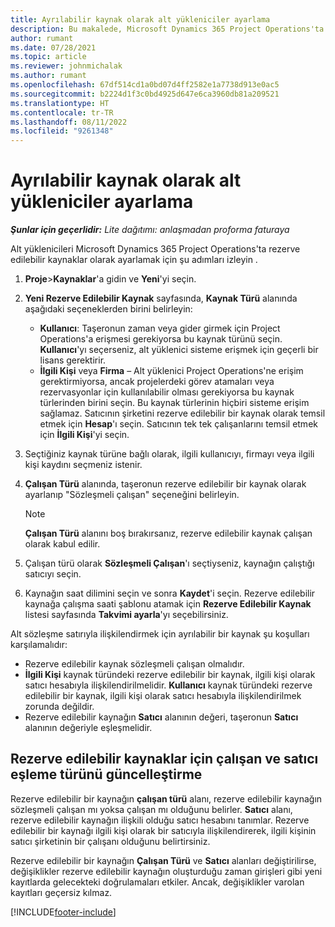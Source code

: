 ```yaml
---
title: Ayrılabilir kaynak olarak alt yükleniciler ayarlama
description: Bu makalede, Microsoft Dynamics 365 Project Operations'ta taşeronlarla ilişkilendirilebilmeleri için sistemdeki kullanıcılar ve iletişim kişilerinden oluşturulan taşeron kaynaklarını kurma ve koruma hakkında bilgi sağlanmaktadır.
author: rumant
ms.date: 07/28/2021
ms.topic: article
ms.reviewer: johnmichalak
ms.author: rumant
ms.openlocfilehash: 67df514cd1a0bd07d4ff2582e1a7738d913e0ac5
ms.sourcegitcommit: b2224d1f3c0bd4925d647e6ca3960db81a209521
ms.translationtype: HT
ms.contentlocale: tr-TR
ms.lasthandoff: 08/11/2022
ms.locfileid: "9261348"
---
```

# <a name="set-up-subcontractors-as-bookable-resources"></a>Ayrılabilir kaynak olarak alt yükleniciler ayarlama

_**Şunlar için geçerlidir:** Lite dağıtımı: anlaşmadan proforma faturaya_

Alt yüklenicileri Microsoft Dynamics 365 Project Operations'ta rezerve edilebilir kaynaklar olarak ayarlamak için şu adımları izleyin .

1. **Proje**\>**Kaynaklar**'a gidin ve **Yeni**'yi seçin.
2. **Yeni Rezerve Edilebilir Kaynak** sayfasında, **Kaynak Türü** alanında aşağıdaki seçeneklerden birini belirleyin:

    - **Kullanıcı**: Taşeronun zaman veya gider girmek için Project Operations'a erişmesi gerekiyorsa bu kaynak türünü seçin. **Kullanıcı**'yı seçerseniz, alt yüklenici sisteme erişmek için geçerli bir lisans gerektirir.
    - **İlgili Kişi** veya **Firma** – Alt yüklenici Project Operations'ne erişim gerektirmiyorsa, ancak projelerdeki görev atamaları veya rezervasyonlar için kullanılabilir olması gerekiyorsa bu kaynak türlerinden birini seçin. Bu kaynak türlerinin hiçbiri sisteme erişim sağlamaz. Satıcının şirketini rezerve edilebilir bir kaynak olarak temsil etmek için **Hesap**'ı seçin. Satıcının tek tek çalışanlarını temsil etmek için **İlgili Kişi**'yi seçin.

3. Seçtiğiniz kaynak türüne bağlı olarak, ilgili kullanıcıyı, firmayı veya ilgili kişi kaydını seçmeniz istenir.
4. **Çalışan Türü** alanında, taşeronun rezerve edilebilir bir kaynak olarak ayarlanıp "Sözleşmeli çalışan" seçeneğini belirleyin.

    > [!NOTE]
    > **Çalışan Türü** alanını boş bırakırsanız, rezerve edilebilir kaynak çalışan olarak kabul edilir.

5. Çalışan türü olarak **Sözleşmeli Çalışan**'ı seçtiyseniz, kaynağın çalıştığı satıcıyı seçin.
6. Kaynağın saat dilimini seçin ve sonra **Kaydet**'i seçin. Rezerve edilebilir kaynağa çalışma saati şablonu atamak için **Rezerve Edilebilir Kaynak** listesi sayfasında **Takvimi ayarla**'yı seçebilirsiniz.

Alt sözleşme satırıyla ilişkilendirmek için ayrılabilir bir kaynak şu koşulları karşılamalıdır:

- Rezerve edilebilir kaynak sözleşmeli çalışan olmalıdır.
- **İlgili Kişi** kaynak türündeki rezerve edilebilir bir kaynak, ilgili kişi olarak satıcı hesabıyla ilişkilendirilmelidir. **Kullanıcı** kaynak türündeki rezerve edilebilir bir kaynak, ilgili kişi olarak satıcı hesabıyla ilişkilendirilmek zorunda değildir.
- Rezerve edilebilir kaynağın **Satıcı** alanının değeri, taşeronun **Satıcı** alanının değeriyle eşleşmelidir.

## <a name="update-the-type-of-worker-and-vendor-mapping-for-bookable-resources"></a>Rezerve edilebilir kaynaklar için çalışan ve satıcı eşleme türünü güncelleştirme

Rezerve edilebilir bir kaynağın **çalışan türü** alanı, rezerve edilebilir kaynağın sözleşmeli çalışan mı yoksa çalışan mı olduğunu belirler. **Satıcı** alanı, rezerve edilebilir kaynağın ilişkili olduğu satıcı hesabını tanımlar. Rezerve edilebilir bir kaynağı ilgili kişi olarak bir satıcıyla ilişkilendirerek, ilgili kişinin satıcı şirketinin bir çalışanı olduğunu belirtirsiniz.

Rezerve edilebilir bir kaynağın **Çalışan Türü** ve **Satıcı** alanları değiştirilirse, değişiklikler rezerve edilebilir kaynağın oluşturduğu zaman girişleri gibi yeni kayıtlarda gelecekteki doğrulamaları etkiler. Ancak, değişiklikler varolan kayıtları geçersiz kılmaz.

[!INCLUDE[footer-include](../../includes/footer-banner.md)]
